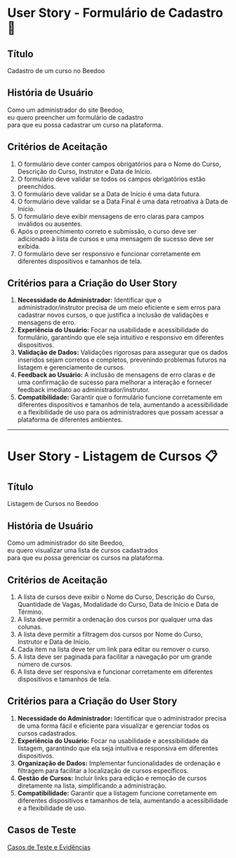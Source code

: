 # User Story - Formulário de Cadastro 📝

## Título
Cadastro de um curso no Beedoo

## História de Usuário
Como um administrador do site Beedoo,  
eu quero preencher um formulário de cadastro  
para que eu possa cadastrar um curso na plataforma.

## Critérios de Aceitação

1. O formulário deve conter campos obrigatórios para o Nome do Curso, Descrição do Curso, Instrutor e Data de Início.
2. O formulário deve validar se todos os campos obrigatórios estão preenchidos.
3. O formulário deve validar se a Data de Início é uma data futura.
4. O formulário deve validar se a Data Final é uma data retroativa à Data de Início.
5. O formulário deve exibir mensagens de erro claras para campos inválidos ou ausentes.
6. Após o preenchimento correto e submissão, o curso deve ser adicionado à lista de cursos e uma mensagem de sucesso deve ser exibida.
7. O formulário deve ser responsivo e funcionar corretamente em diferentes dispositivos e tamanhos de tela.

## Critérios para a Criação do User Story

1. **Necessidade do Administrador:** Identificar que o administrador/instrutor precisa de um meio eficiente e sem erros para cadastrar novos cursos, o que justifica a inclusão de validações e mensagens de erro.
2. **Experiência do Usuário:** Focar na usabilidade e acessibilidade do formulário, garantindo que ele seja intuitivo e responsivo em diferentes dispositivos.
3. **Validação de Dados:** Validações rigorosas para assegurar que os dados inseridos sejam corretos e completos, prevenindo problemas futuros na listagem e gerenciamento de cursos.
4. **Feedback ao Usuário:** A inclusão de mensagens de erro claras e de uma confirmação de sucesso para melhorar a interação e fornecer feedback imediato ao administrador/instrutor.
5. **Compatibilidade:** Garantir que o formulário funcione corretamente em diferentes dispositivos e tamanhos de tela, aumentando a acessibilidade e a flexibilidade de uso para os administradores que possam acessar a plataforma de diferentes ambientes.

---

# User Story - Listagem de Cursos 📋

## Título
Listagem de Cursos no Beedoo

## História de Usuário
Como um administrador do site Beedoo,  
eu quero visualizar uma lista de cursos cadastrados  
para que eu possa gerenciar os cursos na plataforma.

## Critérios de Aceitação

1. A lista de cursos deve exibir o Nome do Curso, Descrição do Curso, Quantidade de Vagas, Modalidade do Curso, Data de Início e Data de Término.
2. A lista deve permitir a ordenação dos cursos por qualquer uma das colunas.
3. A lista deve permitir a filtragem dos cursos por Nome do Curso, Instrutor e Data de Início.
4. Cada item na lista deve ter um link para editar ou remover o curso.
5. A lista deve ser paginada para facilitar a navegação por um grande número de cursos.
6. A lista deve ser responsiva e funcionar corretamente em diferentes dispositivos e tamanhos de tela.

## Critérios para a Criação do User Story

1. **Necessidade do Administrador:** Identificar que o administrador precisa de uma forma fácil e eficiente para visualizar e gerenciar todos os cursos cadastrados.
2. **Experiência do Usuário:** Focar na usabilidade e acessibilidade da listagem, garantindo que ela seja intuitiva e responsiva em diferentes dispositivos.
3. **Organização de Dados:** Implementar funcionalidades de ordenação e filtragem para facilitar a localização de cursos específicos.
4. **Gestão de Cursos:** Incluir links para edição e remoção de cursos diretamente na lista, simplificando a administração.
5. **Compatibilidade:** Garantir que a listagem funcione corretamente em diferentes dispositivos e tamanhos de tela, aumentando a acessibilidade e a flexibilidade de uso.

## Casos de Teste
[Casos de Teste e Evidências](https://docs.google.com/spreadsheets/d/1V7Zji1QfDri6-wBKijY38bdtNYXN0rLWOjGqYYDPAqc/edit?usp=sharing)
